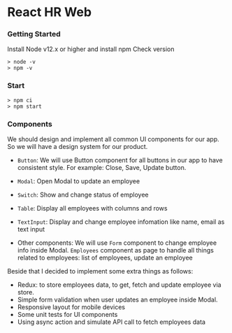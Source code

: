 # React HR Web

### Getting Started

Install Node v12.x or higher and install npm
Check version

```
> node -v
> npm -v
```

### Start

```
> npm ci
> npm start
```

### Components

We should design and implement all common UI components for our app. So we will have a design system for our product.

- `Button`: We will use Button component for all buttons in our app to have consistent style. For example: Close, Save, Update button.

- `Modal`: Open Modal to update an employee
- `Switch`: Show and change status of employee
- `Table`: Display all employees with columns and rows
- `TextInput`: Display and change employee infomation like name, email as text input
- Other components: We will use `Form` component to change employee info inside Modal. `Employees` component as page to handle all things related to employees: list of employees, update an employee

Beside that I decided to implement some extra things as follows:

- Redux: to store employees data, to get, fetch and update employee via store.
- Simple form validation when user updates an employee inside Modal.
- Responsive layout for mobile devices
- Some unit tests for UI components
- Using async action and simulate API call to fetch employees data
